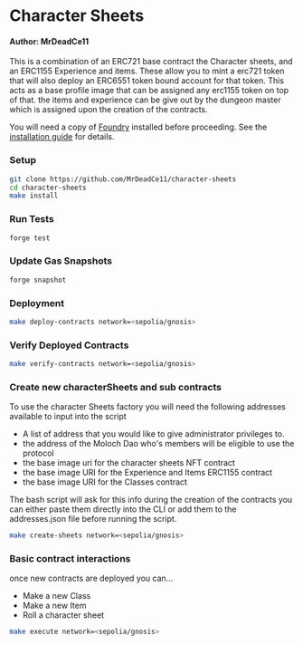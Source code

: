 # Character Sheets

#### Author: MrDeadCe11

This is a combination of an ERC721 base contract the Character sheets, and an ERC1155 Experience and items. These allow you to mint a erc721 token that will also deploy an ERC6551 token bound account for that token. This acts as a base profile image that can be assigned any erc1155 token on top of that. the items and experience can be give out by the dungeon master which is assigned upon the creation of the contracts.

You will need a copy of [Foundry](https://github.com/foundry-rs/foundry) installed before proceeding. See the [installation guide](https://github.com/foundry-rs/foundry#installation) for details.

### Setup

```sh
git clone https://github.com/MrDeadCe11/character-sheets
cd character-sheets
make install
```

### Run Tests

```sh
forge test
```

### Update Gas Snapshots

```sh
forge snapshot
```

### Deployment

```sh
make deploy-contracts network=<sepolia/gnosis>
```

### Verify Deployed Contracts

```sh
make verify-contracts network=<sepolia/gnosis>
```

### Create new characterSheets and sub contracts

To use the character Sheets factory you will need the following addresses available to input into the script

- A list of address that you would like to give administrator privileges to.
- the address of the Moloch Dao who's members will be eligible to use the protocol
- the base image uri for the character sheets NFT contract
- the base image URI for the Experience and Items ERC1155 contract
- the base image URI for the Classes contract

The bash script will ask for this info during the creation of the contracts you can either paste them directly into the CLI or add them to the addresses.json file before running the script.

```sh
make create-sheets network=<sepolia/gnosis>
```

### Basic contract interactions

once new contracts are deployed you can...

- Make a new Class
- Make a new Item
- Roll a character sheet

```sh
make execute network=<sepolia/gnosis>
```
